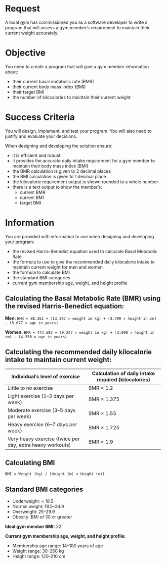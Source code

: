 # Request

A local gym has commissioned you as a software developer to write a program that will assess a gym member’s requirement to maintain their current weight accurately.

# Objective

You need to create a program that will give a gym member information about:

- their current basal metabolic rate (BMR)
- their current body mass index (BMI)
- their target BMI
- the number of kilocalories to maintain their current weight

# Success Criteria

You will design, implement, and test your program. You will also need to justify and evaluate your decisions.

When designing and developing the solution ensure:

- it is efficient and robust
- it provides the accurate daily intake requirement for a gym member to maintain their body mass index (BMI)
- the BMR calculation is given to 2 decimal places
- the BMI calculation is given to 1 decimal place
- the kilocalorie requirement output is shown rounded to a whole number
- there is a text output to show the member’s:
  - current BMR
  - current BMI
  - target BMI

# Information

You are provided with information to use when designing and developing your program:

- the revised Harris-Benedict equation used to calculate Basal Metabolic Rate
- the formula to use to give the recommended daily kilocalorie intake to maintain current weight for men and women
- the formula to calculate BMI
- the standard BMI categories
- current gym membership age, weight, and height profile

## Calculating the Basal Metabolic Rate (BMR) using the revised Harris-Benedict equation:

**Men:**
`BMR = 88.362 + (13.397 × weight in kg) + (4.799 × height in cm) – (5.677 × age in years)`

**Women:**
`BMR = 447.593 + (9.247 × weight in kg) + (3.098 × height in cm) – (4.330 × age in years)`

## Calculating the recommended daily kilocalorie intake to maintain current weight:

| Individual’s level of exercise                            | Calculation of daily intake required (kilocalories) |
| --------------------------------------------------------- | --------------------------------------------------- |
| Little to no exercise                                     | BMR × 1.2                                           |
| Light exercise (1–3 days per week)                        | BMR × 1.375                                         |
| Moderate exercise (3–5 days per week)                     | BMR × 1.55                                          |
| Heavy exercise (6–7 days per week)                        | BMR × 1.725                                         |
| Very heavy exercise (twice per day, extra heavy workouts) | BMR × 1.9                                           |

## Calculating BMI

`BMI = Weight (kg) / (Height (m) × Height (m))`

## Standard BMI categories

- Underweight: < 18.5
- Normal weight: 18.5–24.9
- Overweight: 25–29.9
- Obesity: BMI of 30 or greater

**Ideal gym member BMI:** 22

**Current gym membership age, weight, and height profile:**

- Membership age range: 14–100 years of age
- Weight range: 30–250 kg
- Height range: 120–210 cm
